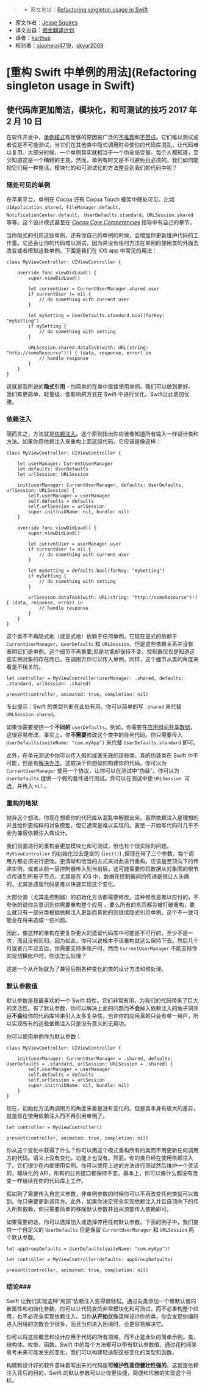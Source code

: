 > * 原文地址：[Refactoring singleton usage in Swift](http://www.jessesquires.com/refactoring-singletons-in-swift/)
* 原文作者：[Jesse Squires](http://www.jessesquires.com/)
* 译文出自：[掘金翻译计划](https://github.com/xitu/gold-miner)
* 译者：[karthus](https://github.com/karthus1110)
* 校对者：[xiaoheiai4719](https://github.com/xiaoheiai4719)，[skyar2009](https://github.com/skyar2009)

# [重构 Swift 中单例的用法](Refactoring singleton usage in Swift) #

## 使代码库更加简洁，模块化，和可测试的技巧 2017 年 2 月 10 日 ##

在软件开发中，[单例模式](https://en.wikipedia.org/wiki/Singleton_pattern)有足够的原因被广泛的[不推荐](https://www.objc.io/issues/13-architecture/singletons/)和[不赞成](http://coliveira.net/software/day-19-avoid-singletons/)。它们难以测试或者说是不可能测试，当它们在其他类中隐式调用时会使你的代码库混乱，让代码难以复用。大部分时候，一个单例其实就相当于一个伪全局变量。每个人都知道，至少知道这是一个糟糕的主意。然而，单例有时又是不可避免且必须的。我们如何能把它们用一种整洁，模块化的和可测试化的方法整合到我们的代码中呢？

### 随处可见的单例 ###

在苹果平台，单例在 Cocoa 还有 Cocoa Touch 框架中随处可见。比如 `UIApplication.shared`，`FileManager.default`，`NotificationCenter.default`， `UserDefaults.standard`，`URLSession.shared` 等等。这个设计模式甚至在 [*Cocoa Core Competencies*](https://developer.apple.com/library/content/documentation/General/Conceptual/DevPedia-CocoaCore/Singleton.html#//apple_ref/doc/uid/TP40008195-CH49-SW1) 指导中有自己的章节。

当你隐式的引用这些单例，还有你自己的单例的时候，会增加你更新维护代码的工作量。它还会让你的代码难以测试，因为并没有任何方法在单例的使用类的外面去改变或者模拟这些单例。下面是我们在 iOS app 中常见的用法：
```
class MyViewController: UIViewController {

    override func viewDidLoad() {
        super.viewDidLoad()

        let currentUser = CurrentUserManager.shared.user
        if currentUser != nil {
            // do something with current user
        }

        let mySetting = UserDefaults.standard.bool(forKey: "mySetting")
        if mySetting {
            // do something with setting
        }

        URLSession.shared.dataTask(with: URL(string: "http://someResource")!) { (data, response, error) in
            // handle response
        }
    }
}
```

这就是我所说的**隐式引用** - 你简单的在类中直接使用单例。我们可以做到更好。我们有更简单、轻量级、低影响的方式在 Swift 中进行优化。Swift让此更加优雅。

### 依赖注入 ###

简而言之，方法就是[依赖注入](https://en.wikipedia.org/wiki/Dependency_injection)。这个原则指出你应该像知道所有输入一样设计类和方法。如果你用依赖注入来重构上面这段代码，它应该是像这样：
```
class MyViewController: UIViewController {

    let userManager: CurrentUserManager
    let defaults: UserDefaults
    let urlSession: URLSession

    init(userManager: CurrentUserManager, defaults: UserDefaults, urlSession: URLSession) {
        self.userManager = userManager
        self.defaults = defaults
        self.urlSession = urlSession
        super.init(nibName: nil, bundle: nil)
    }

    override func viewDidLoad() {
        super.viewDidLoad()

        let currentUser = userManager.user
        if currentUser != nil {
            // do something with current user
        }

        let mySetting = defaults.bool(forKey: "mySetting")
        if mySetting {
            // do something with setting
        }

        urlSession.dataTask(with: URL(string: "http://someResource")!) { (data, response, error) in
            // handle response
        }
    }
}

```

这个类不不再隐式地（或显式地）依赖于任何单例。它现在显式的依赖于 `CurrentUserManager`，`UserDefaults` 和 `URLSession`，但是这些依赖关系并没有表明它们是单例。这个细节不再重要,但是功能却保持不变。控制器仅仅是知道这些实例对象的存在而已。在调用方你可以传入单例。同样，这个细节从类的角度来看是不相关的。
```
let controller = MyViewController(userManager: .shared, defaults: .standard, urlSession: .shared)

present(controller, animated: true, completion: nil)
```

专业提示：Swift 的类型判断在此处有用。你可以简单的写 `.shared` 来代替 `URLSession.shared`。

如果你需要提供一个**不同的** `userDefaults`。例如，你需要在[应用组间共享数据](https://developer.apple.com/library/content/documentation/General/Conceptual/ExtensibilityPG/ExtensionScenarios.html#//apple_ref/doc/uid/TP40014214-CH21-SW6)，这很容易修改。事实上，你**不需要**修改这个类中的任何代码。你只需要传入 `UserDefaults(suiteName: "com.myApp")` 来代替 `UserDefaults.standard` 即可。

此外，在单元测试中你可以传入假的或者无效的这些类。真的伪装类在 Swift 中不可能，但是有[解决办法](/testing-without-ocmock/)。这取决于你想如何构建你的代码。你可以为 `CurrentUserManager` 使用一个协议，让你可以在测试中“伪装”。你可以为 `UserDefaults` 提供一个假的套件进行测试。你可以在测试中使 `URLSession`  可选，并传入 `nil` 。

### 重构的地狱 ###

抛弃这个想法，你现在想把你的代码库从混乱中解脱出来。虽然依赖注入是理想的并且给你更纯粹的对象模型，但它通常是难以实现的。甚至一开始写代码时几乎不会为兼容依赖注入做设计。

我们前面进行的重构会更加模块化和可测试，但也有个很实际的问题。 `MyViewController` 的初始化过去是空的 (`init()`) ,但现在带了三个参数。每个调用方都必须进行更改。更清晰和恰当的方式来对此进行重构，应该是至顶向下的传递实例，或者从前一层控制器传入到当前层。这可能需要你将数据从对象图的根节点传递到所有子节点。尤其是在 iOS 中，数据在控制器间的传递是很让人头痛的。尤其是遗留代码更难以快速实现这个变化。

大部分类（尤其是控制器）的初始化方法都需要修改。这种修改是难以应付的，不夸张的说你会意识到你需要重构整个应用 。要么所有的东西都会被打破重构，要么就只有一部分类根据依赖注入更新而其他的则继续隐式引用单例。这个不一致可能会在将来造成一些问题。

因此，像这样的重构在更复杂更大的遗留代码库中可能是不可行的，至少不是一次，而且没有回归。因为如此，你可以说根本不该重构就这么保持下去。然后几个月或者几年过去后，你需要支持多账户时，然而 `CurrentUserManager` 不能支持你实现切换账户时，你该怎么处理？

这是一个从开始就为了兼容后期各种变化的类的设计方法和预处理。

### 默认参数值 ###

默认参数是我最喜欢的一个 Swift 特性。它们非常有用，为我们的代码带来了巨大的灵活性。有了默认参数，你可以解决上面的问题而**不会**掉入依赖注入的兔子洞并且**不会**给你的代码库带来引入太多复杂性。也许你的应用真的只会有单一用户，所以实现所有的这些依赖注入只是没有意义的无用功。

你可以使用单例作为默认参数：

```
class MyViewController: UIViewController {

    init(userManager: CurrentUserManager = .shared, defaults: UserDefaults = .standard, urlSession: URLSession = .shared) {
        self.userManager = userManager
        self.defaults = defaults
        self.urlSession = urlSession
        super.init(nibName: nil, bundle: nil)
    }
}
```

现在，初始化方法再调用方的角度来看是没有变化的。但是类本身有极大的差异，就是现在使用依赖注入而不再引用单例了。
```
let controller = MyViewController()

present(controller, animated: true, completion: nil)
```

你从这个变化中获得了什么？你可以用这个模式重构所有的类而不用更新任何调用方的代码。语义上没有变化，功能上也没有。然而，你的类已经在使用依赖注入了。它们很少在内部使用实例。你可以使用上述的方法进行测试然后维护一个灵活的，模块化的 API，所有的公共接口都保持不变。基本上，你可以像什么都没有改变一样继续在你的代码库上工作。

假如到了需要传入自定义参数，非单例参数的时候你可以不用改变任何类就可以做到。你只需要更新调用方。此外，如果你决定完全实现依赖注入并且自顶向下的传入所有依赖，你只需要简单的移除默认参数并且从顶部传入依赖即可。

如果需要的话，你可以选择加入或选择停用任何默认参数。下面的例子中，我们提供一个自定义的 `UserDefaults` 但是保留 `CurrentUserManager` 和 `URLSession` 两个默认参数。

```
let appGroupDefaults = UserDefaults(suiteName: "com.myApp")!

let controller = MyViewController(defaults: appGroupDefaults)

present(controller, animated: true, completion: nil)
```

### 结论###

Swift 让我们实现这种“局部”依赖注入变得很轻松。通过向类添加一个带默认值的新属性和初始化参数，你可以让代码变的非常模块化和可测试，而不必重构整个应用，也不必完全实现依赖注入。当你**从开始**就像这样设计你的类，你会发现你编码进入困境的次数会少很多，而且当你进入困境时，会更容易解决它。

你可以将这些概念和设计应用于代码的所有领域，而不止是此处的简单示例。类、结构体、枚举、函数。Swift 中的每个方法都可以带有默认参数值。通过花时间来思考未来可能发生的变化，我们可以构建轻适配这些变化的类型和函数。

构建和设计好的软件意味着写出来的代码是**可维护性高但健壮性强的**。这就是依赖注入背后的目的，Swift 的默认参数可以让你更快捷，简便和优雅的实现这个目标。
